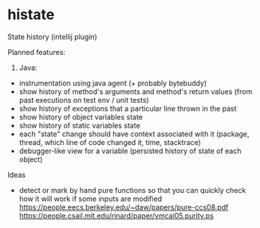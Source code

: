 # histate
State history (intellij plugin)



Planned features:

1. Java:
- instrumentation using java agent (+ probably bytebuddy)
- show history of method's arguments and method's return values (from past executions on test env / unit tests)
- show history of exceptions that a particular line thrown in the past
- show history of object variables state 
- show history of static variables state
- each "state" change should have context associated with it (package, thread, which line of code changed it, time, stacktrace)
- debugger-like view for a variable (persisted history of state of each object)


Ideas
- detect or mark by hand pure functions so that you can quickly check how it will work if some inputs are modified
https://people.eecs.berkeley.edu/~daw/papers/pure-ccs08.pdf
https://people.csail.mit.edu/rinard/paper/vmcai05.purity.ps
